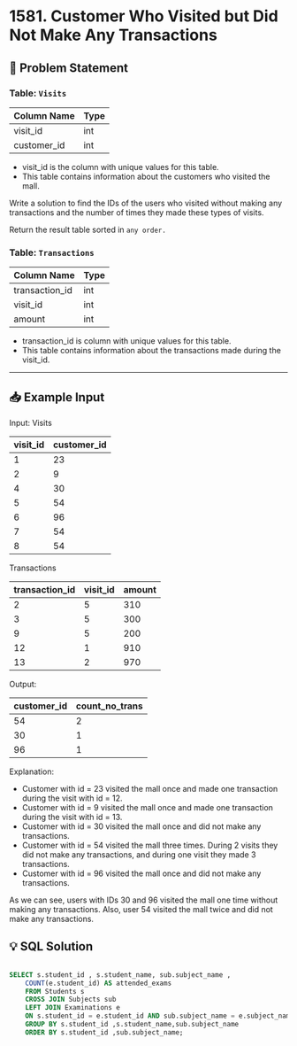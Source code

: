 # 1581. Customer Who Visited but Did Not Make Any Transactions


## 📝 Problem Statement

### Table: `Visits`

| Column Name | Type    |
|-------------|---------|
| visit_id    | int     |
| customer_id | int     |

 - visit_id is the column with unique values for this table.
 - This table contains information about the customers who visited the mall.

Write a solution to find the IDs of the users who visited without making any transactions and the number of times they made these types of visits.

Return the result table sorted in `any order.`

 

### Table: `Transactions`

| Column Name    | Type    |
|----------------|---------|
| transaction_id | int     |
| visit_id       | int     |
| amount         | int     |

 - transaction_id is column with unique values for this table.
 - This table contains information about the transactions made during the visit_id.

---

## 📥 Example Input
Input: 
Visits

| visit_id | customer_id |
|----------|-------------|
| 1        | 23          |
| 2        | 9           |
| 4        | 30          |
| 5        | 54          |
| 6        | 96          |
| 7        | 54          |
| 8        | 54          |

Transactions

| transaction_id | visit_id | amount |
|----------------|----------|--------|
| 2              | 5        | 310    |
| 3              | 5        | 300    |
| 9              | 5        | 200    |
| 12             | 1        | 910    |
| 13             | 2        | 970    |

Output: 

| customer_id | count_no_trans |
|-------------|----------------|
| 54          | 2              |
| 30          | 1              |
| 96          | 1              |

Explanation: 
 - Customer with id = 23 visited the mall once and made one transaction during the visit with id = 12.
 - Customer with id = 9 visited the mall once and made one transaction during the visit with id = 13.
 - Customer with id = 30 visited the mall once and did not make any transactions.
 - Customer with id = 54 visited the mall three times. During 2 visits they did not make any transactions, and during one visit they made 3 transactions.
 - Customer with id = 96 visited the mall once and did not make any transactions.

As we can see, users with IDs 30 and 96 visited the mall one time without making any transactions. Also, user 54 visited the mall twice and did not make any transactions.

## 💡 SQL Solution

```sql

SELECT s.student_id , s.student_name, sub.subject_name ,
    COUNT(e.student_id) AS attended_exams
    FROM Students s 
    CROSS JOIN Subjects sub 
    LEFT JOIN Examinations e
    ON s.student_id = e.student_id AND sub.subject_name = e.subject_name
    GROUP BY s.student_id ,s.student_name,sub.subject_name
    ORDER BY s.student_id ,sub.subject_name;


